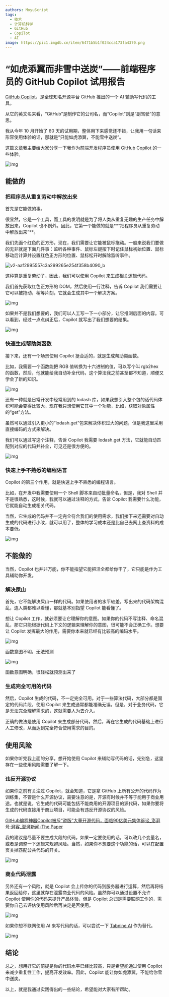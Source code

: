 ```yaml
---
authors: MoyuScript
tags: 
  - 技术
  - 计算机科学
  - GitHub
  - Copilot
  - AI
image: https://pic1.imgdb.cn/item/6471b5b1f024cca173fa4370.png
---
```


# “如虎添翼而非雪中送炭”——前端程序员的 GitHub Copilot 试用报告

[GitHub Copilot](https://github.com/features/copilot)，是全球知名开源平台 GitHub 推出的一个 AI 辅助写代码的工具。

从它的英文名来看，“GitHub”是制作它的公司名，而“Copilot”则是“副驾驶”的意思。

我从今年 10 月开始了 60 天的试用期，整体用下来感觉还不错，让我用一句话来形容使用体验的话，那就是“只能如虎添翼，不能雪中送炭”。

这篇文章我主要给大家分享一下我作为前端开发程序员使用 GitHub Copilot 的一些体验。

<!--truncate-->

![img](https://pic1.imgdb.cn/item/6471c498f024cca1730e822d.webp)

## 能做的

### 把程序员从重复劳动中解放出来

首先是它能做的事。

很显然，它是一个工具，而工具的发明就是为了将人类从重复无趣的生产任务中解放出来，Copilot 也不例外。因此，它第一个能做的就是**“把程序员从重复劳动中解放出来”**。

我们先画个红色的正方形，现在，我们需要让它能被鼠标拖动。一般来说我们要做的无非就是下面几件事：监听各种事件、鼠标左键按下时记住鼠标初始位置、鼠标移动后计算并设置红色正方形的位置、鼠标松开时解除监听事件。

![v2-aaf2995557c3a299265e254f358b4090_b](https://pic1.imgdb.cn/item/6471c498f024cca1730e82ab.gif)

这种算是重复劳动了，因此，我们可以使用 Copilot 来生成相关逻辑代码。

我们首先获取红色正方形的 DOM，然后使用一行注释，告诉 Copilot 我们需要让它可以被拖动，稍等片刻，它就会生成其中一个解决方案。

![img](https://pic1.imgdb.cn/item/6471c498f024cca1730e8306.jpg)

如果并不是我们想要的，我们可以人工写一下一小部分，让它推测后面的内容。可以看到，经过一点点纠正后，Copilot 就写出了我们想要的结果。

![img](https://pic1.imgdb.cn/item/6471c498f024cca1730e8398.webp)

### 快速生成帮助类函数

接下来，还有一个场景使用 Copilot 挺合适的，就是生成帮助类函数。

比如，我需要一个函数能把 RGB 值转换为十六进制的值，可以写个叫 rgb2hex 的函数，然后，他就能给我自动补全代码，这个算法我之前甚至都不知道，顺便又学会了新的知识。

![img](https://pic1.imgdb.cn/item/6471c498f024cca1730e83e9.jpg)

还有一种就是日常开发中经常用到的 lodash 库，如果我想引入整个包的话代码体积可能会变得比较大，现在我只想使用它其中一个功能，比如，获取对象属性的“get”方法。

虽然可以通过引入更小的“lodash.get”包来解决体积过大的问题，但是我这里采用直接编码的方式来解决。

我们可以通过写这个注释，告诉 Copilot 我需要 lodash.get 方法，它就能自动匹配到对应的代码并补全，可见还是很方便的。

![img](https://pic1.imgdb.cn/item/6471c499f024cca1730e8529.webp)

### 快速上手不熟悉的编程语言

Copilot 的第三个作用，就是快速上手不熟悉的编程语言。

比如，在开发中我需要使用一个 Shell 脚本来自动批量命名，但是，我对 Shell 并不是很熟悉，这时候，我就可以通过注释的方式，告诉 Copilot 我需要什么功能，它就能自动生成相关代码。

当然，它生成的代码并不一定完全符合我们的使用需求，我们接下来还需要对自动生成的代码进行小改，就可以用了，整体的学习成本还是比自己去网上查资料的成本要低。

![img](https://pic1.imgdb.cn/item/6471c499f024cca1730e856a.webp)

## 不能做的

当然，Copilot 也并非万能，你不能指望它能把活全都给你干了，它只能是作为工具辅助你开发。

### 解决屎山

首先，它不能解决屎山一样的代码。如果使用者的水平较差，写出来的代码架构混乱，连人类都难以看懂，那就基本别指望 Copilot 能看懂了。

想让 Copilot 工作，就必须要让它理解你的意图。如果你的代码不写注释、命名混乱，那它只能根据代码上下文的逻辑来理解你的意图，很可能不会正确工作。想要让 Copilot 发挥最大的作用，需要你本来就已经有比较高的编码水平。

![img](https://pic1.imgdb.cn/item/6471c499f024cca1730e859f.jpg)

函数意图不明，无法预测

![img](https://pic1.imgdb.cn/item/6471c499f024cca1730e8614.webp)

函数意图明确，很轻松就预测出来了

### 生成完全可用的代码

然后，Copilot 生成的代码，不一定完全可用。对于一些算法代码，大部分都是固定的代码片段，使用 Copilot 来生成通常都能准确无误。但是，对于业务代码，它是无法完全理解需求的，这就需要人为去介入。

正确的做法是使用 Copilot 来生成部分代码，然后，再在它生成的代码基础上进行人工修改，从而达到完全符合使用需求的目的。

## 使用风险

如果你听完我上面的分享，想开始使用 Copilot 来辅助写代码的话，先别急，这里存在一些使用风险需要了解一下。

### 违反开源协议

如果你之前有关注过 Copilot，就会知道，它是拿 GitHub 上所有公开的代码作为训练集，不管是什么开源协议，需要注意的是，开源有时候并不等于能用于商业用途。也就是说，它生成的代码可能包括不能商用的开源项目的源代码，如果你要将生成的代码直接用于商业项目，可能会有违反开源协议的风险。

[GitHub编程神器Copilot被斥“盗版”大量开源代码，面临90亿美元集体诉讼_澎湃号·湃客_澎湃新闻-The Paper](https://www.thepaper.cn/newsDetail_forward_20975628)

我的建议是尽量不要生成大段的代码，如果一定要使用的话，可以改几个变量名，或者是调整一下逻辑来规避风险。当然，如果你不想要这个功能的话，可以在配置页关掉匹配公共代码的开关。

![img](https://pic1.imgdb.cn/item/6471c499f024cca1730e8681.webp)

### 商业代码泄露

另外还有一个风险，就是 Copilot 会上传你的代码到服务器进行运算，然后再将结果返回给你，这里就存在泄露商业代码的风险。虽然你可以通过设置不允许 Copilot 使用你的代码来提升产品体验，但是 Copilot 总归是需要联网工作的，需要你自己去评估使用风险后再决定是否使用。

![img](https://pic1.imgdb.cn/item/6471c49af024cca1730e8839.png)

如果你想不联网使用 AI 来写代码的话，可以尝试一下 [Tabnine AI](https://www.tabnine.com/) 作为替代。

![img](https://pic1.imgdb.cn/item/6471c49af024cca1730e889f.webp)

## 结论

总之，想用好它的前提是你的代码水平已经比较高，只是希望能通过使用 Copilot 来减少重复性工作，提高开发效率。因此，Copilot 能让你如虎添翼，不能给你雪中送炭。

以上，就是我通过实践得出的一些结论，希望能对大家有所帮助。